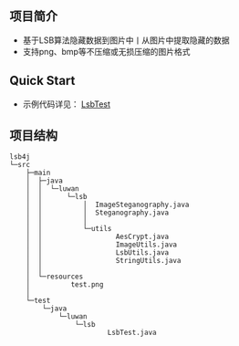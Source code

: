## 项目简介

- 基于LSB算法隐藏数据到图片中丨从图片中提取隐藏的数据
- 支持png、bmp等不压缩或无损压缩的图片格式

## Quick Start

- 示例代码详见： [LsbTest](https://github.com/NaraLuwan/lsb4j/blob/master/src/test/java/luwan/lsb/LsbTest.java)

## 项目结构
```text
lsb4j
└─src
    ├─main
    │  ├─java
    │  │  └─luwan
    │  │      └─lsb
    │  │          │  ImageSteganography.java
    │  │          │  Steganography.java
    │  │          │
    │  │          └─utils
    │  │                  AesCrypt.java
    │  │                  ImageUtils.java
    │  │                  LsbUtils.java
    │  │                  StringUtils.java
    │  │
    │  └─resources
    │          test.png
    │
    └─test
        └─java
            └─luwan
                └─lsb
                        LsbTest.java
```
